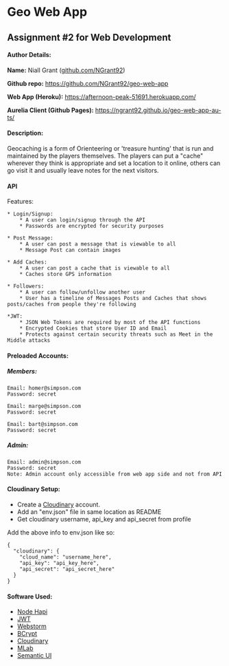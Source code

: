 # Geo Web App
## Assignment #2 for Web Development

#### Author Details:

**Name:** Niall Grant ([github.com/NGrant92](https://github.com/NGrant92))

**Github repo:** https://github.com/NGrant92/geo-web-app

**Web App (Heroku):** https://afternoon-peak-51691.herokuapp.com/

**Aurelia Client (Github Pages):** https://ngrant92.github.io/geo-web-app-au-ts/

#### Description:

Geocaching is a form of Orienteering or 'treasure hunting' that is run and 
maintained by the players themselves. The players can put a "cache" wherever 
they think is appropriate and set a location to it online, others can go visit 
it and usually leave notes for the next visitors.

#### API

Features:

    * Login/Signup:
        * A user can login/signup through the API
        * Passwords are encrypted for security purposes
    
    * Post Message:
        * A user can post a message that is viewable to all
        * Message Post can contain images

    * Add Caches:
        * A user can post a cache that is viewable to all
        * Caches store GPS information
    
    * Followers:
        * A user can follow/unfollow another user
        * User has a timeline of Messages Posts and Caches that shows posts/caches from people they're following
    
    *JWT:
        * JSON Web Tokens are required by most of the API functions
        * Encrypted Cookies that store User ID and Email
        * Protects against certain security threats such as Meet in the Middle attacks


#### Preloaded Accounts:

##### Members:

    Email: homer@simpson.com
    Password: secret

    Email: marge@simpson.com
    Password: secret

    Email: bart@simpson.com
    Password: secret

##### Admin:

    Email: admin@simpson.com
    Password: secret
    Note: Admin account only accessible from web app side and not from API
    
#### Cloudinary Setup:

- Create a [Cloudinary](https://cloudinary.com/) account.
- Add an "env.json" file in same location as README
- Get cloudinary username, api_key and api_secret from profile

Add the above info to env.json like so:

    {
      "cloudinary": {
        "cloud_name": "username_here",
        "api_key": "api_key_here",
        "api_secret": "api_secret_here"
      }
    }


#### Software Used:

- [Node Hapi](https://hapijs.com/)
- [JWT](https://jwt.io/)
- [Webstorm](https://www.jetbrains.com/webstorm/)
- [BCrypt](https://www.npmjs.com/package/bcrypt)
- [Cloudinary](https://cloudinary.com/)
- [MLab](https://mlab.com/)
- [Semantic UI](https://semantic-ui.com/)

